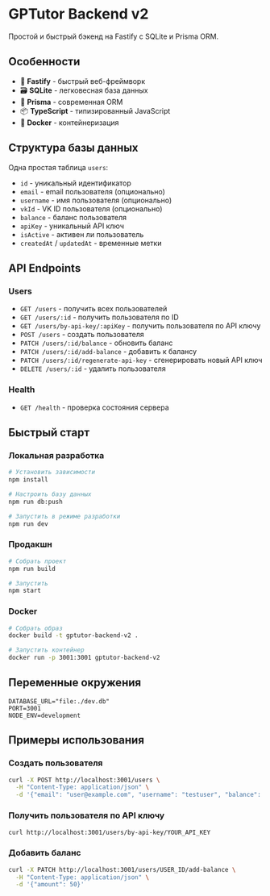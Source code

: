 # GPTutor Backend v2

Простой и быстрый бэкенд на Fastify с SQLite и Prisma ORM.

## Особенности

- 🚀 **Fastify** - быстрый веб-фреймворк
- 🗃️ **SQLite** - легковесная база данных
- 🔧 **Prisma** - современная ORM
- 📦 **TypeScript** - типизированный JavaScript
- 🐳 **Docker** - контейнеризация

## Структура базы данных

Одна простая таблица `users`:
- `id` - уникальный идентификатор
- `email` - email пользователя (опционально)
- `username` - имя пользователя (опционально)
- `vkId` - VK ID пользователя (опционально)
- `balance` - баланс пользователя
- `apiKey` - уникальный API ключ
- `isActive` - активен ли пользователь
- `createdAt` / `updatedAt` - временные метки

## API Endpoints

### Users
- `GET /users` - получить всех пользователей
- `GET /users/:id` - получить пользователя по ID
- `GET /users/by-api-key/:apiKey` - получить пользователя по API ключу
- `POST /users` - создать пользователя
- `PATCH /users/:id/balance` - обновить баланс
- `PATCH /users/:id/add-balance` - добавить к балансу
- `PATCH /users/:id/regenerate-api-key` - сгенерировать новый API ключ
- `DELETE /users/:id` - удалить пользователя

### Health
- `GET /health` - проверка состояния сервера

## Быстрый старт

### Локальная разработка

```bash
# Установить зависимости
npm install

# Настроить базу данных
npm run db:push

# Запустить в режиме разработки
npm run dev
```

### Продакшн

```bash
# Собрать проект
npm run build

# Запустить
npm start
```

### Docker

```bash
# Собрать образ
docker build -t gptutor-backend-v2 .

# Запустить контейнер
docker run -p 3001:3001 gptutor-backend-v2
```

## Переменные окружения

```env
DATABASE_URL="file:./dev.db"
PORT=3001
NODE_ENV=development
```

## Примеры использования

### Создать пользователя
```bash
curl -X POST http://localhost:3001/users \
  -H "Content-Type: application/json" \
  -d '{"email": "user@example.com", "username": "testuser", "balance": 100}'
```

### Получить пользователя по API ключу
```bash
curl http://localhost:3001/users/by-api-key/YOUR_API_KEY
```

### Добавить баланс
```bash
curl -X PATCH http://localhost:3001/users/USER_ID/add-balance \
  -H "Content-Type: application/json" \
  -d '{"amount": 50}'
```





